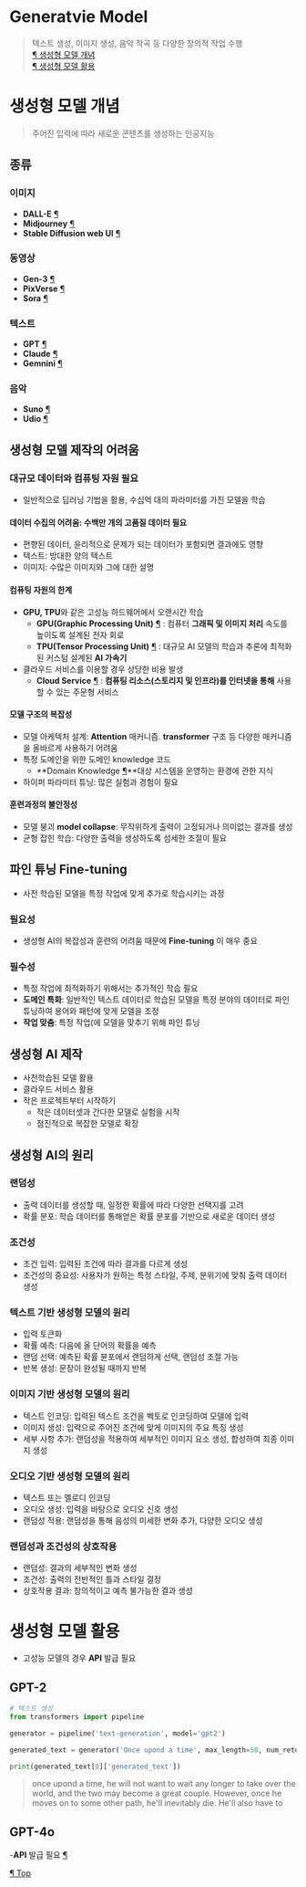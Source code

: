 # Generatvie Model
> 텍스트 생성, 이미지 생성, 음악 작곡 등 다양한 창의적 작업 수행<br>
>[¶ 생성형 모델 개념](#생성형-모델-개념)<br>
>[¶ 생성형 모델 활용](#생성형-모델-활용)

# 생성형 모델 개념
> 주어진 입력에 따라 새로운 콘텐츠를 생성하는 인공지능

## 종류

### 이미지
- **DALL-E** [¶](https://openai.com/index/dall-e-3/)
- **Midjourney** [¶](https://www.midjourney.com/home)
- **Stable Diffusion web UI** [¶](https://github.com/AUTOMATIC1111/stable-diffusion-webui)
### 동영상
- **Gen-3** [¶](https://runwayml.com/research/introducing-gen-3-alpha)
- **PixVerse** [¶](https://runwayml.com/research/introducing-gen-3-alpha)
- **Sora** [¶](https://openai.com/index/sora/)
### 텍스트
- **GPT** [¶](https://openai.com/index/gpt-4/)
- **Claude** [¶](https://claude.ai/login?returnTo=%2F%3F)
- **Gemnini** [¶](https://gemini.google.com/?hl=ko)
### 음악
- **Suno** [¶](https://suno.com)
- **Udio** [¶](https://www.udio.com)


## 생성형 모델 제작의 어려움

### 대규모 데이터와 컴퓨팅 자원 필요
- 일반적으로 딥러닝 기법을 활용, 수십억 대의 파라미터를 가진 모델을 학습

#### 데이터 수집의 어려움: 수백만 개의 고품질 데이터 필요
- 편향된 데이터, 윤리적으로 문제가 되는 데이터가 포함되면 결과에도 영향
- 텍스트: 방대한 양의 텍스트
- 이미지: 수많은 이미지와 그에 대한 설명

#### 컴퓨팅 자원의 한계
- **GPU, TPU**와 같은 고성능 하드웨어에서 오랜시간 학습
  - **GPU(Graphic Processing Unit)** [¶](https://www.ibm.com/kr-ko/topics/gpu) : 컴퓨터 **그래픽 및 이미지 처리** 속도를 높이도록 설계된 전자 회로
  - **TPU(Tensor Processing Unit)** [¶](https://cloud.google.com/tpu?hl=ko) : 대규모 AI 모델의 학습과 추론에 최적화된 커스텀 설계된 **AI 가속기**
- 클라우드 서비스를 이용할 경우 상당한 비용 발생
  - **Cloud Service** [¶](https://cloud.google.com/learn/what-is-cloud-computing?hl=ko) : **컴퓨팅 리소스(스토리지 및 인프라)를 인터넷을 통해** 사용할 수 있는 주문형 서비스

#### 모델 구조의 복잡성
- 모델 아케텍처 설계: **Attention** 매커니즘. **transformer** 구조 등 다양한 매커니즘을 올바르게 사용하기 어려움
- 특정 도메인을 위한 도메인 knowledge 코드
  - **Domain Knowledge [¶](https://ko.wikipedia.org/wiki/도메인_지식#지식_포착)**대상 시스템을 운영하는 환경에 관한 지식
- 하이퍼 파라미터 튜닝: 많은 실험과 경험이 필요

#### 훈련과정의 불안정성
- 모델 붕괴 **model collapse**: 무작위하게 출력이 고정되거나 의미없는 결과를 생성
- 균형 잡힌 학습: 다양한 출력을 생성하도록 섬세한 조절이 필요

## 파인 튜닝 Fine-tuning
- 사전 학습된 모델을 특정 작업에 맞게 추가로 학습시키는 과정

### 필요성
- 생성형 AI의 복잡성과 훈련의 어려움 때문에 **Fine-tuning** 이 매우 중요

### 필수성
- 특정 작업에 최적화하기 위해서는 추가적인 학습 필요
- **도메인 특화**: 일반적인 텍스트 데이터로 학습된 모델을 특정 분야의 데이터로 파인 튜닝하여 용어와 패턴에 맞게 모델을 조정
- **작업 맞춤**: 특정 작업(에 모델을 맞추기 위해 파인 튜닝

## 생성형 AI 제작 
- 사전학습된 모델 활용
- 클라우드 서비스 활용
- 작은 프로젝트부터 시작하기
  - 작은 데이터셋과 간다한 모델로 실험을 시작
  - 점진적으로 복잡한 모델로 확장

## 생성형 AI의 원리

### 랜덤성
- 출력 데이터를 생성할 때, 일정한 확률에 따라 다양한 선택지를 고려
- 확률 분포: 학습 데이터를 통해얻은 확률 분포를 기반으로 새로운 데이터 생성

### 조건성
- 조건 입력: 입력된 조건에 따라 결과를 다르게 생성
- 조건성의 중요성: 사용자가 원하는 특정 스타일, 주제, 분위기에 맞춰 출력 데이터 생성

### 텍스트 기반 생성형 모델의 원리
- 입력 토큰화
- 확률 예측: 다음에 올 단어의 확률을 예측
- 랜덤 선택: 예측된 확률 뷴포에서 랜덤하게 선택, 랜덤성 조절 가능
- 반복 생성: 문장이 완성될 때까지 반복

### 이미지 기반 생성형 모델의 원리
- 텍스트 인코딩: 입력된 텍스트 조건을 벡토로 인코딩하여 모델에 입력
- 이미지 생성: 입력으로 주어진 조건에 맞게 이미지의 주요 특징 생성
- 세부 사항 추가: 랜덤성을 적용하여 세부적인 이미지 요소 생성, 합성하여 최종 이미지 생성

### 오디오 기반 생성형 모델의 원리
- 텍스트 또는 멜로디 인코딩
- 오디오 생성: 입력을 바탕으로 오디오 신호 생성
- 랜덤성 적용: 랜덤성을 통해 음성의 미세한 변화 추가, 다양한 오디오 생성

### 랜덤성과 조건성의 상호작용
- 랜덤성: 결과의 세부적인 변화 생성
- 조건성: 출력의 전반적인 틀과 스타일 결정
- 상호작용 결과: 창의적이고 예측 불가능한 결과 생성

# 생성형 모델 활용
- 고성능 모델의 경우 **API** 발급 필요

## GPT-2

```py
# 텍스트 생성
from transformers import pipeline

generator = pipeline('text-generation', model='gpt2')

generated_text = generator('Once upond a time', max_length=50, num_return_sequences=1)

print(generated_text[0]['generated_text'])
```

>once upond a time, he will not want to wait any longer to take over the world, and the two may become a great couple. However, once he moves on to some other path, he'll inevitably die. He'll also have to

## GPT-4o 
-**API** 발급 필요 [¶](https://www.magicaiprompts.com/docs/gpt-chatbot/openai-api-usage-guide/)

[¶ Top](#generatvie-model)